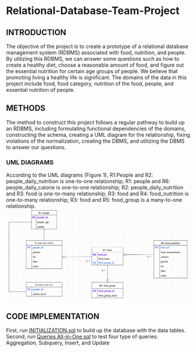 # Relational-Database-Team-Project
## INTRODUCTION
The objective of the project is to create a prototype of a relational database management system (RDBMS) associated with food, nutrition, and people. By utilizing this RDBMS, we can answer some questions such as how to create a healthy diet, choose a reasonable amount of food, and figure out the essential nutrition for certain age groups of people. We believe that promoting living a healthy life is significant. The domains of the data in this project include food, food category, nutrition of the food, people, and essential nutrition of people. 
## METHODS
The method to construct this project follows a regular pathway to build up an RDBMS, including formulating functional dependencies of the domains, constructing the schema, creating a UML diagram for the relationship, fixing violations of the normalization, creating the DBMS, and utilizing the DBMS to answer our questions.
### UML DIAGRAMS
According to the UML diagrams (Figure 1), R1:People and R2: people_daily_nutrition is one-to-one relationship; R1: people and R6: people_daily_calorie is one-to-one relationship; R2: people_daily_nutrition and R3: food is one-to-many relationship; R3: food and R4: food_nutrition is one-to-many relationship; R3: food and R5: food_group is a many-to-one relationship.
![alttext](UML.png)

## CODE IMPLEMENTATION
First, run [INITIALIZATION.sql](INIIALIZATION.sql) to build up the database with the data tables.
Second, run [Queries All-in-One.sql](QueriesAll-in-One.sql) to test four type of queries: Aggregation, Subquery, Insert, and Update
